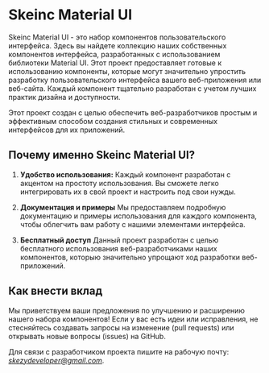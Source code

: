 # Skeinc Material UI

Skeinc Material UI - это набор компонентов пользовательского интерфейса. Здесь вы найдете коллекцию наших собственных компонентов интерфейса, разработанных с использованием библиотеки Material UI. Этот проект предоставляет готовые к использованию компоненты, которые могут значительно упростить разработку пользовательского интерфейса вашего веб-приложения или веб-сайта. Каждый компонент тщательно разработан с учетом лучших практик дизайна и доступности.

Этот проект создан с целью обеспечить веб-разработчиков простым и эффективным способом создания стильных и современных интерфейсов для их приложений.

## Почему именно Skeinc Material UI?

1. **Удобство использования:** Каждый компонент разработан с акцентом на простоту использования. Вы сможете легко интегрировать их в свой проект и настроить под свои нужды.

2. **Документация и примеры** Мы предоставляем подробную документацию и примеры использования для каждого компонента, чтобы облегчить вам работу с нашими элементами интерфейса.

3. **Бесплатный доступ** Данный проект разработан с целью бесплатного использования веб-разработчиками наших компонентов, которыю значительно упрощают ход разработки веб-приложений.

## Как внести вклад

Мы приветствуем ваши предложения по улучшению и расширению нашего набора компонентов! Если у вас есть идеи или исправления, не стесняйтесь создавать запросы на изменение (pull requests) или открывать новые вопросы (issues) на GitHub.

Для связи с разработчиком проекта пишите на рабочую почту: *skezydeveloper@gmail.com*.